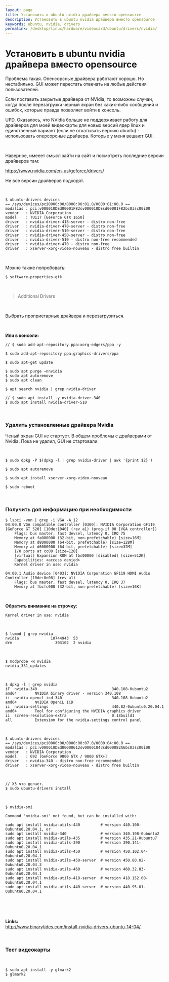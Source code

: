 ```yaml
---
layout: page
title: Установить в ubuntu nvidia драйвера вместо opensource
description: Установить в ubuntu nvidia драйвера вместо opensource
keywords: ubuntu, nvidia, drivers
permalink: /desktop/linux/hardware/videocard/ubuntu/drivers/nvidia/
---
```


# Установить в ubuntu nvidia драйвера вместо opensource

Проблема такая. Опенсорсные драйвера работают хорошо. Но нестабильно. GUI может перестать отвечать на любые действия пользователей.

Если поставить закрытые драйвера от NVidia, то возможны случаи, когда после перезагрузки черный экран без каких-либо сообщений и ошибок, которые правда позволяет войти в консоль.

UPD. Оказалось, что NVidia больше не поддерживает работу для драйверов для моей видеокарты для новых версий ядер linux и единственный вариант (если не откатывать версию ubuntu) - использовать оперсорсные драйвера. Которые у меня вешают GUI.

<br/>

Наверное, имееет смысл зайти на сайт и посмотреть последние версии драйверов там:

https://www.nvidia.com/en-us/geforce/drivers/

Не все версии драйверов подходят.


<br/>

```
$ ubuntu-drivers devices
== /sys/devices/pci0000:00/0000:00:01.0/0000:01:00.0 ==
modalias : pci:v000010DEd00001F82sv000010DEsd00001F82bc03sc00i00
vendor   : NVIDIA Corporation
model    : TU117 [GeForce GTX 1650]
driver   : nvidia-driver-418-server - distro non-free
driver   : nvidia-driver-470-server - distro non-free
driver   : nvidia-driver-510-server - distro non-free
driver   : nvidia-driver-450-server - distro non-free
driver   : nvidia-driver-510 - distro non-free recommended
driver   : nvidia-driver-470 - distro non-free
driver   : xserver-xorg-video-nouveau - distro free builtin
```


<br/>

Можно также попробовать:

    $ software-properties-gtk

<br/>

> Additional Drivers

<br/>

Выбрать проприетарные драйвера и перезагрузиться.

<br/>

**Или в консоли:**

    // $ sudo add-apt-repository ppa:xorg-edgers/ppa -y

    $ sudo add-apt-repository ppa:graphics-drivers/ppa

    $ sudo apt-get update

    $ sudo apt purge ~nnvidia
    $ sudo apt autoremove
    $ sudo apt clean

    $ apt search nvidia | grep nvidia-driver

    // $ sudo apt install -y nvidia-driver-340
    $ sudo apt install nvidia-driver-510

<br/>

### Удалить установленные драйвера Nvidia

Ченый экран GUI не стартует. В общем проблемы с драйверами от Nvidia. Пока не удалил, GUI не стартовали.

<br/>

    $ sudo dpkg -P $(dpkg -l | grep nvidia-driver | awk '{print $2}')

    $ sudo apt autoremove

    $ sudo apt install xserver-xorg-video-nouveau

    $ sudo reboot

<br/>

### Получить доп информацию при необходимости

    $ lspci -vnn | grep -i VGA -A 12
    04:00.0 VGA compatible controller [0300]: NVIDIA Corporation GF119 [GeForce GT 520] [10de:1040] (rev a1) (prog-if 00 [VGA controller])
    	Flags: bus master, fast devsel, latency 0, IRQ 75
    	Memory at fa000000 (32-bit, non-prefetchable) [size=16M]
    	Memory at d8000000 (64-bit, prefetchable) [size=128M]
    	Memory at d6000000 (64-bit, prefetchable) [size=32M]
    	I/O ports at cc00 [size=128]
    	[virtual] Expansion ROM at fbc00000 [disabled] [size=512K]
    	Capabilities: <access denied>
    	Kernel driver in use: nvidia

    04:00.1 Audio device [0403]: NVIDIA Corporation GF119 HDMI Audio Controller [10de:0e08] (rev a1)
    	Flags: bus master, fast devsel, latency 0, IRQ 37
    	Memory at fbcfc000 (32-bit, non-prefetchable) [size=16K]

<br/>

**Обратить внимание на строчку:**

    Kernel driver in use: nvidia

<br/>

    $ lsmod | grep nvidia
    nvidia              10744943  53
    drm                   303102  2 nvidia

<br/>

    $ modprobe -R nvidia
    nvidia_331_updates

<br/>

    $ dpkg -l | grep nvidia
    iF  nvidia-340                                 340.108-0ubuntu2                    amd64        NVIDIA binary driver - version 340.108
    ii  nvidia-opencl-icd-340                      340.108-0ubuntu2                    amd64        NVIDIA OpenCL ICD
    ii  nvidia-settings                            440.82-0ubuntu0.20.04.1             amd64        Tool for configuring the NVIDIA graphics driver
    ii  screen-resolution-extra                    0.18build1                          all          Extension for the nvidia-settings control panel

<br/>

    $ ubuntu-drivers devices
    == /sys/devices/pci0000:00/0000:00:07.0/0000:04:00.0 ==
    modalias : pci:v000010DEd00000612sv00001043sd000082A6bc03sc00i00
    vendor   : NVIDIA Corporation
    model    : G92 [GeForce 9800 GTX / 9800 GTX+]
    driver   : nvidia-340 - distro non-free recommended
    driver   : xserver-xorg-video-nouveau - distro free builtin

<br/>

    // ХЗ что делает.
    $ sudo ubuntu-drivers install

<br/>

    $ nvidia-smi

    Command 'nvidia-smi' not found, but can be installed with:

    sudo apt install nvidia-utils-440         # version 440.100-0ubuntu0.20.04.1, or
    sudo apt install nvidia-340               # version 340.108-0ubuntu2
    sudo apt install nvidia-utils-435         # version 435.21-0ubuntu7
    sudo apt install nvidia-utils-390         # version 390.141-0ubuntu0.20.04.1
    sudo apt install nvidia-utils-450         # version 450.102.04-0ubuntu0.20.04.1
    sudo apt install nvidia-utils-450-server  # version 450.80.02-0ubuntu0.20.04.3
    sudo apt install nvidia-utils-460         # version 460.32.03-0ubuntu0.20.04.1
    sudo apt install nvidia-utils-418-server  # version 418.152.00-0ubuntu0.20.04.1
    sudo apt install nvidia-utils-440-server  # version 440.95.01-0ubuntu0.20.04.1

<br/><br/><br/>

**Links:**  
http://www.binarytides.com/install-nvidia-drivers-ubuntu-14-04/



<br/>

### Тест видеокарты

<br/>


```
$ sudo apt install -y glmark2
$ glmark2
```